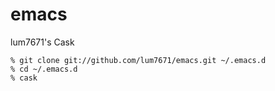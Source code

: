 # emacs
lum7671's Cask

```shell
% git clone git://github.com/lum7671/emacs.git ~/.emacs.d
% cd ~/.emacs.d
% cask
```
